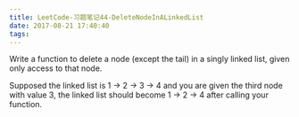 ```yaml
---
title: LeetCode-习题笔记44-DeleteNodeInALinkedList
date: 2017-08-21 17:40:40
tags:
---
```



Write a function to delete a node (except the tail) in a singly linked list, given only access to that node.

Supposed the linked list is 1 -> 2 -> 3 -> 4 and you are given the third node with value 3, the linked list should become 1 -> 2 -> 4 after calling your function.


